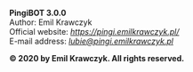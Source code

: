 **PingiBOT 3.0.0**  
Author: Emil Krawczyk  
Official website: *https://pingi.emilkrawczyk.pl/*  
E-mail address: [*lubie@pingi.emilkrawczyk.pl*](mailto:lubie@pingi.emilkrawczyk.pl)  
  
**© 2020 by Emil Krawczyk. All rights reserved.**  
